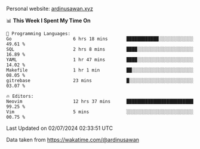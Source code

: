 Personal website: [ardinusawan.xyz](https://ardinusawan.xyz)

<!--START_SECTION:waka-->
📊 **This Week I Spent My Time On** 

```text
💬 Programming Languages: 
Go                       6 hrs 18 mins       ████████████░░░░░░░░░░░░░   49.61 % 
SQL                      2 hrs 8 mins        ████░░░░░░░░░░░░░░░░░░░░░   16.89 % 
YAML                     1 hr 47 mins        ████░░░░░░░░░░░░░░░░░░░░░   14.02 % 
Makefile                 1 hr 1 min          ██░░░░░░░░░░░░░░░░░░░░░░░   08.05 % 
gitrebase                23 mins             █░░░░░░░░░░░░░░░░░░░░░░░░   03.07 % 

🔥 Editors: 
Neovim                   12 hrs 37 mins      █████████████████████████   99.25 % 
Vim                      5 mins              ░░░░░░░░░░░░░░░░░░░░░░░░░   00.75 % 
```


 Last Updated on 02/07/2024 02:33:51 UTC
<!--END_SECTION:waka-->
Data taken from https://wakatime.com/@ardinusawan
